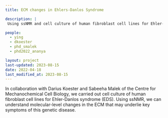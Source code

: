 ```yaml
---
title: ECM changes in Ehlers-Danlos Syndrome

description: |
 Using ssNMR and cell culture of human fibroblast cell lines for Ehler-Danlos syndrome (EDS), we can understand molecular-level mechanisms that underlie key symptoms of this genetic disease.

people:
  - ying
  - dkoester
  - phd_smalek
  - phd2022_ananya

layout: project
last-updated: 2023-08-15
date: 2022-04-18
last_modified_at: 2023-08-15
---
```


 In collaboration with Darius Koester and Sabeeha Malek of the Centre for Mechanochemical Cell Biology, we carried out cell culture of human fibroblast cell lines for Ehler-Danlos syndrome (EDS). Using ssNMR, we can understand molecular-level changes in the ECM that may underlie key symptoms of this genetic disease.
 